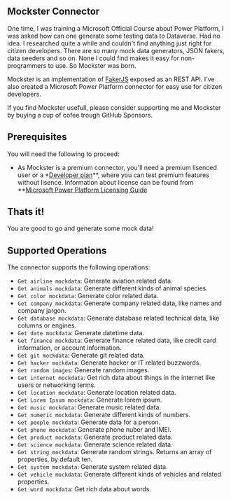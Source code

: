 ## Mockster Connector
One time, I was training a Microsoft Official Course about Power Platform, I was asked how can one generate some testing data to Dataverse. Had no idea. I researched quite a while and couldn't find anything just right for citizen developers. There are so many mock data generators, JSON fakers, data seeders and so on. None I could find makes it easy for non-programmers to use. So Mockster was born. 

Mockster is an implementation of [FakerJS](https://fakerjs.dev) exposed as an REST API. I've also created a Microsoft Power Platform connector for easy use for citizen developers.

If you find Mockster usefull, please consider supporting me and Mockster by buying a cup of cofee trough GitHub Sponsors.

## Prerequisites
You will need the following to proceed:
* As Mockster is a premium connector, you'll need a premium lisenced user or a *[Developer plan](https://powerapps.microsoft.com/en-gb/developerplan/)**, where you can test premium features without lisence. Information about license can be found from **[Microsoft Power Platform Licensing Guide](https://go.microsoft.com/fwlink/?linkid=2085130)

## Thats it!
You are good to go and generate some mock data!

## Supported Operations
The connector supports the following operations:
* `Get airline mockdata`: Generate aviation related data.
* `Get animals mockdata`: Generate different kinds of animal species.
* `Get color mockdata`: Generate color related data.
* `Get company mockdata`: Generate company related data, like names and company jargon.
* `Get database mockdata`: Generate database related technical data, like columns or engines.
* `Get date mockdata`: Generate datetime data.
* `Get finance mockdata`: Generate finance related data, like credit card information, or account information.
* `Get git mockdata`: Generate git related data.
* `Get hacker mockdata`: Generate hacker or IT related buzzwords.
* `Get random images`: Generate random images.
* `Get internet mockdata`: Get rich data about things in the internet like users or networking terms.
* `Get location mockdata`: Generate location related data.
* `Get Lorem Ipsum mockdata`: Generate lorem ipsum.
* `Get music mockdata`: Generate music related data.
* `Get numeric mockdata`: Generate different kinds of numbers.
* `Get people mockdata`: Generate data for a person.
* `Get phone mockdata`: Generate phone nuber and IMEI.
* `Get product mockdata`: Generate product related data.
* `Get science mockdata`: Generate science related data.
* `Get string mockdata`: Generate random strings. Returns an array of properties, by default ten.
* `Get system mockdata`: Generate system related data.
* `Get vehicle mockdata`: Generate different kinds of vehicles and related properties.
* `Get word mockdata`: Get rich data about words.









